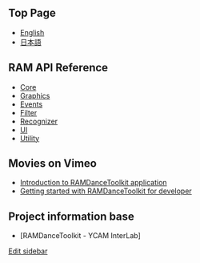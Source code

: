 ## Top Page

- [English]()
- [日本語]()


## RAM API Reference

- [Core]()
- [Graphics]()
- [Events]()
- [Filter]()
- [Recognizer]()
- [UI]()
- [Utility]()

## Movies on Vimeo

- [Introduction to RAMDanceToolkit application]()
- [Getting started with RAMDanceToolkit for developer]()

## Project information base

- [RAMDanceToolkit - YCAM InterLab]

[Edit sidebar](https://github.com/YCAMInterlab/RAMDanceToolkit/wiki/_Sidebar/_edit)